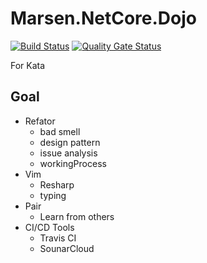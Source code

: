 # Marsen.NetCore.Dojo

[![Build Status](https://travis-ci.com/marsen/Marsen.NetCore.Dojo.svg?branch=master)](https://travis-ci.com/marsen/Marsen.NetCore.Dojo)
[![Quality Gate Status](https://sonarcloud.io/api/project_badges/measure?project=marsen_Marsen.NetCore.Dojo&metric=alert_status)](https://sonarcloud.io/dashboard?id=marsen_Marsen.NetCore.Dojo)

For Kata

## Goal

- Refator
  - bad smell
  - design pattern
  - issue analysis
  - workingProcess
- Vim
  - Resharp
  - typing
- Pair
  - Learn from others  
- CI/CD Tools
  - Travis CI
  - SounarCloud
